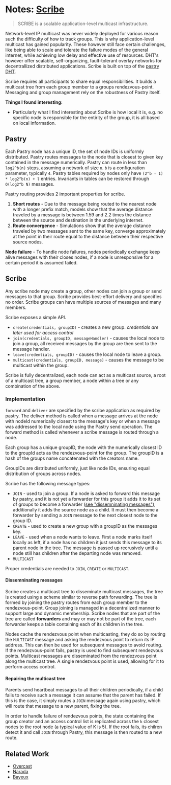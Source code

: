 # Notes: [Scribe](https://people.mpi-sws.org/~druschel/publications/Scribe-jsac.pdf)

> SCRIBE is a scalable application-level multicast infrastructure.

Network-level IP multicast was never widely deployed for various reason such the difficulty of how to track groups. This is why application-level multicast has gained popularity. These however still face certain challenges, like being able to scale and tolerate the failure modes of the general internet, while achieving low delay and effective use of resources. DHT's however offer scalable, self-organizing, fault-tolerant overlay networks for decentrallized distributed applications. Scribe is built on top of the [pastry DHT](https://en.wikipedia.org/wiki/Pastry_(DHT)).

Scribe requires all participants to share equal responsibilities. It builds a multicast tree from each group member to a groups rendezvous-point. Messaging and group management rely on the robustness of Pastry itself.

**Things I found interesting:**
 - Particularly what I find interesting about Scribe is how local it is, e.g. no specific node is responsible for the entirity of the group, it is all based on local information.

## Pastry

Each Pastry node has a unique ID, the set of node IDs is uniformly distributed. Pastry routes messages to the node that is closest to given key contained in the message numerically. Pastry can route in less than `log2^b(n)` steps, assuming a network of size `n`. `b` is a configuration parameter, typically `4`. Pastry tables required by nodes only have `(2^b - 1) * log2^b(n) + l` entries. Invariants in tables can be restored through `O(log2^b N)` messages.

Pastry routing provides 2 important properties for scribe.

1. **Short routes** - Due to the message being routed to the nearest node with a longer prefix match, models show that the average distance traveled by a message is between 1.59 and 2.2 times the distance between the source and destination in the underlying internet.
2. **Route convergence** - Simulations show that the average distance traveled by two messages sent to the same key, converge approximately at the point in their route equal to the distance between their respective source nodes.

**Node failure** - To handle node failures, nodes periodically exchange keep alive messages with their closes nodes, if a node is unresponsive for a certain period it is assumed failed.

## Scribe

Any scribe node may create a group, other nodes can join a group or send messages to that group. Scribe provides best-effort delivery and specifies no order. Scribe groups can have multiple sources of messages and many members.

Scribe exposes a simple API.

- `create(credentials, groupID)` - creates a new group.
  *credentials are later used for access control*
- `join(credentials, groupID, messageHandler)` - causes the local node to join a group, all received messages by the group are then sent to the message handler.
- `leave(credentials, groupID)` - causes the local node to leave a group.
- `multicast(credentials, groupID, message)` - causes the message to be multicast within the group.

Scribe is fully decentralized, each node can act as a multicast source, a root of a multicast tree, a group member, a node within a tree or any combination of the above.

### Implementation

`forward` and `deliver` are specified by the scribe application as required by pastry. The deliver method is called when a message arrives at the node with nodeId numerically closest to the message's key or when a message was addressed to the local node using the Pastry send operation. The forward method is called whenever a scribe message is routed through a node.

Each group has a unique groupID, the node with the numerically closest ID to the groupId acts as the rendezvous-point for the group. The groupID is a hash of the groups name concatenated with the creators name.

GroupIDs are distributed uniformly, just like node IDs, ensuring equal distribution of groups across nodes.

Scribe has the following message types:
 - `JOIN` - used to join a group. 
   If a node is asked to forward this message by pastry, and it is not yet a forwarder for this group it adds it to its set of groups to become a forwarder ([see "dissemninating messages"](#dissemninating-messages)), additionally it adds the source node as a child. It must then become a forwarder by sending a `JOIN` message to the next closest node to the group ID.
 - `CREATE` - used to create a new group with a groupID as the messages key.
 - `LEAVE` - used when a node wants to leave. First a node marks itself locally as left, if a node has no children it just sends this message to its parent node in the tree. The message is passed up recrusively until a node still has children after the departing node was removed.
 - `MULTICAST`

Proper credentials are needed to `JOIN`, `CREATE` or `MULTICAST`.

#### Dissemninating messages

Scribe creates a multicast tree to disseminate multicast messages, the tree is created using a scheme similar to reverse path forwarding. The tree is formed by joining the pastry routes from each group member to the rendezvous-point. Group joining is managed in a decentralized manner to support large and dynamic membership. Scribe nodes that are part of the tree are called **forwarders** and may or may not be part of the tree, each forwarder keeps a table containing each of its children in the tree.

Nodes cache the rendezvous point when multicasting, they do so by routing the `MULTICAST` message and asking the rendezvous point to return its IP address. This can then be used for subsequent messages to avoid routing. If the rendezvous-point fails, pastry is used to find subsequent rendezvous points. Multicast messages are disseminated from the rendezvous point along the multicast tree. A single rendezvous point is used, allowing for it to perform access control.

#### Repairing the multicast tree

Parents send heartbeat messages to all their children periodically, if a child fails to receive such a message it can assume that the parent has failed. If this is the case, it simply routes a `JOIN` message again using pastry, which will route that message to a new parent, fixing the tree.

In order to handle failure of rendezvous points, the state containing the group creator and an access control list is replicated across the `k` closest nodes to the root node (a typical value of K is 5). If the root fails, its chilren detect it and call `JOIN` through Pastry, this message is then routed to a new route.

## Related Work
 - [Overcast](https://www.researchgate.net/publication/220851762_Overcast_Reliable_Multicasting_with_an_Overlay_Network)
 - [Narada](https://courses.cs.washington.edu/courses/csep561/08au/papers/chu-jsac02.pdf)
 - [Bayeux](https://people.eecs.berkeley.edu/~adj/publications/paper-files/bayeux.pdf)
